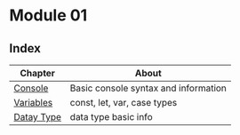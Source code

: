 # Module 01

## Index

Chapter     |   About
------------|-------------
[Console](Console/README.md) | Basic console syntax and information
[Variables](Variables/README.md) | const, let, var, case types
[Datay Type](dataType/README.md) | data type basic info
